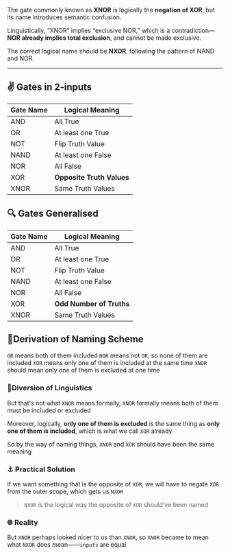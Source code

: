 The gate commonly known as **XNOR** is logically the **negation of XOR**, but its name introduces semantic confusion. 

Linguistically, “XNOR” implies “exclusive NOR,” which is a contradiction—**NOR already implies total exclusion**, and cannot be made exclusive. 

The correct logical name should be **NXOR**, following the pattern of NAND and NOR.

---

## ✌️ Gates in 2-inputs

| Gate Name | Logical Meaning                 |
|-----------|---------------------------------|
| AND       | All True                        | 
| OR        | At least one True               | 
| NOT       | Flip Truth Value                | 
| NAND      | At least one False              | 
| NOR       | All False                       | 
| XOR       | **Opposite Truth Values**       | 
| XNOR      | Same Truth Values               | 

## 🔍 Gates Generalised

| Gate Name | Logical Meaning                 |
|-----------|---------------------------------|
| AND       | All True                        | 
| OR        | At least one True               | 
| NOT       | Flip Truth Value                | 
| NAND      | At least one False              | 
| NOR       | All False                       | 
| XOR       | **Odd Number of Truths**        | 
| XNOR      | Same Truth Values               | 

## 🚅Derivation of Naming Scheme
`OR` means both of them included
`NOR` means not `OR`, so none of them are included
`XOR` means only one of them is included at the same time
`XNOR` should mean only one of them is excluded at one time

### 🌴Diversion of Linguistics

But that's not what `XNOR` means formally, `XNOR` formally means both of them must be included or excluded

Moreover, logically, **only one of them is excluded** is the same thing as **only one of them is included**, which is what we call `XOR` already

So by the way of naming things, `XNOR` and `XOR` should have been the same meaning

### ⚓ Practical Solution

If we want something that is the opposite of `XOR`, we will have to negate `XOR` from the outer scope, which gets us `NXOR`
> `NXOR` is the logical way the opposite of `XOR` should've been named

### 🌐 Reality
But `XNOR` perhaps looked nicer to us than `XNOR`, so `XNOR` became to mean what `NXOR` does mean——`inputs` are equal
